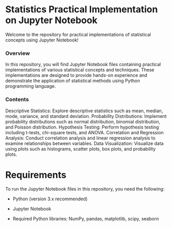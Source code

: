 # **Statistics Practical Implementation on Jupyter Notebook**

Welcome to the repository for practical implementations of statistical concepts using Jupyter Notebook!

### **Overview**






In this repository, you will find Jupyter Notebook files containing practical implementations of various statistical concepts and techniques. These implementations are designed to provide hands-on experience and demonstrate the application of statistical methods using Python programming language.

### **Contents**


Descriptive Statistics: Explore descriptive statistics such as mean, median, mode, variance, and standard deviation.
Probability Distributions: Implement probability distributions such as normal distribution, binomial distribution, and Poisson distribution.
Hypothesis Testing: Perform hypothesis testing including t-tests, chi-square tests, and ANOVA.
Correlation and Regression Analysis: Conduct correlation analysis and linear regression analysis to examine relationships between variables.
Data Visualization: Visualize data using plots such as histograms, scatter plots, box plots, and probability plots.

# **Requirements**

To run the Jupyter Notebook files in this repository, you need the following:

- Python (version 3.x recommended)

- Jupyter Notebook

- Required Python libraries: NumPy, pandas, matplotlib, scipy, seaborn
